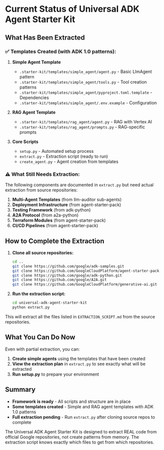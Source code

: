 # Current Status of Universal ADK Agent Starter Kit

## What Has Been Extracted

### ✅ Templates Created (with ADK 1.0 patterns):

1. **Simple Agent Template**
   - `.starter-kit/templates/simple_agent/agent.py` - Basic LlmAgent pattern
   - `.starter-kit/templates/simple_agent/tools.py` - Tool creation patterns
   - `.starter-kit/templates/simple_agent/pyproject.toml.template` - Dependencies
   - `.starter-kit/templates/simple_agent/.env.example` - Configuration

2. **RAG Agent Template**
   - `.starter-kit/templates/rag_agent/agent.py` - RAG with Vertex AI
   - `.starter-kit/templates/rag_agent/prompts.py` - RAG-specific prompts

3. **Core Scripts**
   - `setup.py` - Automated setup process
   - `extract.py` - Extraction script (ready to run)
   - `create_agent.py` - Agent creation from templates

### ⚠️ What Still Needs Extraction:

The following components are documented in `extract.py` but need actual extraction from source repositories:

1. **Multi-Agent Templates** (from llm-auditor sub-agents)
2. **Deployment Infrastructure** (from agent-starter-pack)
3. **Testing Framework** (from adk-python)
4. **A2A Protocol** (from a2a-python)
5. **Terraform Modules** (from agent-starter-pack)
6. **CI/CD Pipelines** (from agent-starter-pack)

## How to Complete the Extraction

1. **Clone all source repositories:**
   ```bash
   cd ..
   git clone https://github.com/google/adk-samples.git
   git clone https://github.com/GoogleCloudPlatform/agent-starter-pack.git
   git clone https://github.com/google/adk-python.git
   git clone https://github.com/google/A2A.git
   git clone https://github.com/GoogleCloudPlatform/generative-ai.git
   ```

2. **Run the extraction script:**
   ```bash
   cd universal-adk-agent-starter-kit
   python extract.py
   ```

This will extract all the files listed in `EXTRACTION_SCRIPT.md` from the source repositories.

## What You Can Do Now

Even with partial extraction, you can:

1. **Create simple agents** using the templates that have been created
2. **View the extraction plan** in `extract.py` to see exactly what will be extracted
3. **Run setup.py** to prepare your environment

## Summary

- **Framework is ready** - All scripts and structure are in place
- **Some templates created** - Simple and RAG agent templates with ADK 1.0 patterns
- **Full extraction pending** - Run `extract.py` after cloning source repos to complete

The Universal ADK Agent Starter Kit is designed to extract REAL code from official Google repositories, not create patterns from memory. The extraction script knows exactly which files to get from which repositories.
